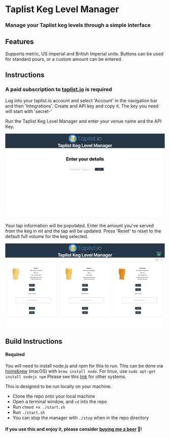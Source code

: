# Taplist Keg Level Manager

### Manage your Taplist keg levels through a simple interface

## Features

Supports metric, US imperial and British Imperial units. Buttons can be used for standard pours, or a custom amount can be entered.

## Instructions

### A paid subscription to [taplist.io](http://taplist.io) is required

Log into your taplist.io account and select 'Account' in the navigation bar and then 'Integrations'. Create and API key and copy it. The key you need will start with 'secret-'

Run the Taplist Keg Level Manager and enter your venue name and the API Key.

![](./taplist-keg-level-manager-first.png)

Your tap information will be populated. Enter the amount you've served from the keg in ml and the tap will be updated. Press 'Reset' to reset to the default full volume for the keg selected.

![](./taplist-keg-level-manager-main.png)

## Build Instructions

#### Required

You will need to install node.js and npm for this to run. This can be done via [homebrew](https://brew.sh/) (macOS) with `brew install node`. For linux, use `sudo apt-get install nodejs npm` Please see this [link](https://nodejs.org/en/download/package-manager) for other systems.

This is designed to be run locally on your machine.

- Clone the repo onto your local machine
- Open a terminal window, and `cd` into the repo
- Run `chmod +x ./start.sh`
- Run `./start.sh`
- You can stop the manager with `./stop` when in the repo directory

#### If you use this and enjoy it, please consider [buying me a beer](https://www.buymeacoffee.com/joehannisjp) 🍺!
